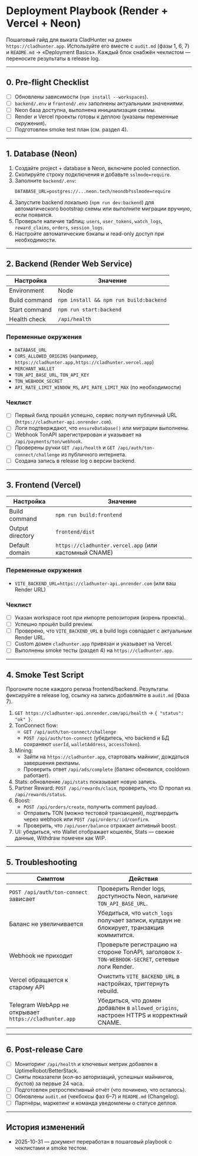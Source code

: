 # Deployment Playbook (Render + Vercel + Neon)

Пошаговый гайд для выката CladHunter на домен `https://cladhunter.app`. Используйте его вместе с `audit.md` (фазы 1, 6, 7) и `README.md` → «Deployment Basics». Каждый блок снабжён чеклистом — переносите результаты в release log.

---

## 0. Pre-flight Checklist

- [ ] Обновлены зависимости (`npm install --workspaces`).
- [ ] `backend/.env` и `frontend/.env` заполнены актуальными значениями.
- [ ] Neon база доступна, выполнена инициализация схемы.
- [ ] Render и Vercel проекты готовы к деплою (указаны переменные окружения).
- [ ] Подготовлен smoke test план (см. раздел 4).

---

## 1. Database (Neon)

1. Создайте project + database в Neon, включите pooled connection.
2. Скопируйте строку подключения и добавьте `sslmode=require`.
3. Заполните `backend/.env`:
   ```env
   DATABASE_URL=postgres://...neon.tech/neondb?sslmode=require
   ```
4. Запустите backend локально (`npm run dev:backend`) для автоматического bootstrap схемы или выполните миграции вручную, если появятся.
5. Проверьте наличие таблиц: `users`, `user_tokens`, `watch_logs`, `reward_claims`, `orders`, `session_logs`.
6. Настройте автоматические бэкапы и read-only доступ при необходимости.

---

## 2. Backend (Render Web Service)

| Настройка | Значение |
|-----------|----------|
| Environment | Node |
| Build command | `npm install && npm run build:backend` |
| Start command | `npm run start:backend` |
| Health check | `/api/health` |

### Переменные окружения

- `DATABASE_URL`
- `CORS_ALLOWED_ORIGINS` (например, `https://cladhunter.app,https://cladhunter.vercel.app`)
- `MERCHANT_WALLET`
- `TON_API_BASE_URL`, `TON_API_KEY`
- `TON_WEBHOOK_SECRET`
- `API_RATE_LIMIT_WINDOW_MS`, `API_RATE_LIMIT_MAX` (по необходимости)

### Чеклист

- [ ] Первый билд прошёл успешно, сервис получил публичный URL (`https://cladhunter-api.onrender.com`).
- [ ] Логи подтверждают, что `ensureDatabase()` или миграции выполнены.
- [ ] Webhook TonAPI зарегистрирован и указывает на `/api/payments/ton/webhook`.
- [ ] Проверены ручки `GET /api/health` и `GET /api/auth/ton-connect/challenge` из публичного интернета.
- [ ] Создана запись в release log о версии backend.

---

## 3. Frontend (Vercel)

| Настройка | Значение |
|-----------|----------|
| Build command | `npm run build:frontend` |
| Output directory | `frontend/dist` |
| Default domain | `https://cladhunter.vercel.app` (или кастомный CNAME) |

### Переменные окружения

- `VITE_BACKEND_URL=https://cladhunter-api.onrender.com` (или ваш Render URL)

### Чеклист

- [ ] Указан workspace root при импорте репозитория (корень проекта).
- [ ] Успешно прошёл build preview.
- [ ] Проверено, что `VITE_BACKEND_URL` в build logs совпадает с актуальным Render URL.
- [ ] Custom домен `cladhunter.app` привязан и указывает на Vercel.
- [ ] Выполнены smoke тесты (раздел 4) на `https://cladhunter.app`.

---

## 4. Smoke Test Script

Прогоните после каждого релиза frontend/backend. Результаты фиксируйте в release log, ссылку на запись добавляйте в `audit.md` (Фаза 7).

1. `GET https://cladhunter-api.onrender.com/api/health` → `{ "status": "ok" }`.
2. TonConnect flow:
   - `GET /api/auth/ton-connect/challenge`
   - `POST /api/auth/ton-connect` (убедитесь, что backend и БД сохраняют `userId`, `walletAddress`, `accessToken`).
3. Mining:
   - Зайти на `https://cladhunter.app`, стартовать майнинг, дождаться завершения рекламы.
   - Проверить ответ `/api/ads/complete` (баланс обновился, cooldown работает).
4. Stats: обновление `/api/stats` показывает новую запись.
5. Partner Reward: `POST /api/rewards/claim`, проверить, что ID пропал из `/api/rewards/status`.
6. Boost:
   - `POST /api/orders/create`, получить comment payload.
   - Отправить TON (можно тестовой транзакцией), подтвердить через webhook или `POST /api/orders/:id/confirm`.
   - Проверить, что `/api/user/balance` отражает активный boost.
7. UI: убедиться, что Wallet отображает кошелёк, Stats — свежие данные, Withdraw помечен как WIP.

---

## 5. Troubleshooting

| Симптом | Действия |
|---------|----------|
| `POST /api/auth/ton-connect` зависает | Проверить Render logs, доступность Neon, наличие `TON_API_BASE_URL`. |
| Баланс не увеличивается | Убедиться, что `watch_logs` получает записи, кулдаун не блокирует, транзакция коммитится. |
| Webhook не приходит | Проверьте регистрацию на стороне TonAPI, заголовок `X-TON-WEBHOOK-SECRET`, сетевые логи Render. |
| Vercel обращается к старому API | Очистить `VITE_BACKEND_URL` в настройках, триггернуть rebuild. |
| Telegram WebApp не открывает `https://cladhunter.app` | Убедиться, что домен добавлен в `allowed_origins`, настроен HTTPS и корректный CNAME. |

---

## 6. Post-release Care

- [ ] Мониторинг `/api/health` и ключевых метрик добавлен в UptimeRobot/BetterStack.
- [ ] Сняты показатели (кол-во авторизаций, успешных майнингов, бустов) за первые 24 часа.
- [ ] Подготовлен ретроспективный отчёт (что починено, что осталось).
- [ ] Обновлены `audit.md` (чекбоксы фаз 6–7) и `README.md` (Changelog).
- [ ] Партнёры, маркетинг и команда уведомлены о статусе деплоя.

---

## История изменений

- 2025-10-31 — документ переработан в пошаговый playbook с чеклистами и smoke тестом.

